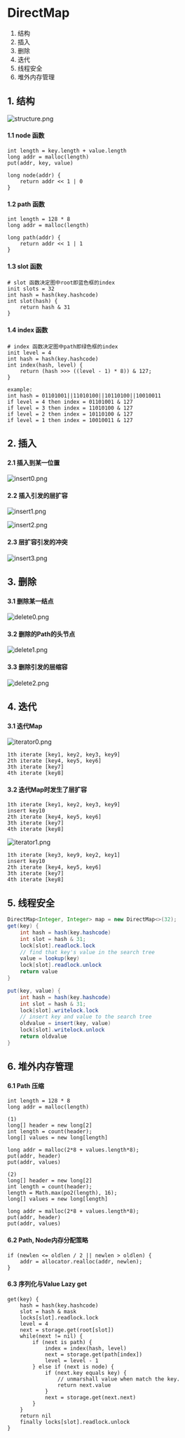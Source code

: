 # DirectMap

1. 结构
2. 插入
3. 删除
4. 迭代
5. 线程安全
6. 堆外内存管理

## 1. 结构

![structure.png](offheapmap/structure.png)

#### 1.1 node 函数
```
int length = key.length + value.length
long addr = malloc(length)
put(addr, key, value)

long node(addr) {
    return addr << 1 | 0
}
```

#### 1.2 path 函数
```
int length = 128 * 8
long addr = malloc(length)

long path(addr) {
    return addr << 1 | 1
}
```

#### 1.3 slot 函数
```
# slot 函数决定图中root即蓝色框的index
init slots = 32
int hash = hash(key.hashcode)
int slot(hash) {
    return hash & 31
}
```

#### 1.4 index 函数
```
# index 函数决定图中path即绿色框的index
init level = 4
int hash = hash(key.hashcode)
int index(hash, level) {
    return (hash >>> ((level - 1) * 8)) & 127;
}
```

```
example:
int hash = 01101001||11010100||10110100||10010011
if level = 4 then index = 01101001 & 127
if level = 3 then index = 11010100 & 127
if level = 2 then index = 10110100 & 127
if level = 1 then index = 10010011 & 127
```

## 2. 插入

#### 2.1 插入到某一位置
![insert0.png](offheapmap/insert0.png)

#### 2.2 插入引发的层扩容

![insert1.png](offheapmap/insert1.png)

![insert2.png](offheapmap/insert2.png)

#### 2.3 层扩容引发的冲突

![insert3.png](offheapmap/insert3.png)

## 3. 删除

#### 3.1 删除某一结点

![delete0.png](offheapmap/delete0.png)

#### 3.2 删除的Path的头节点

![delete1.png](offheapmap/delete1.png)

#### 3.3 删除引发的层缩容

![delete2.png](offheapmap/delete2.png)

## 4. 迭代

#### 3.1 迭代Map

![iterator0.png](offheapmap/iterator0.png)

```
1th iterate [key1, key2, key3, key9]
2th iterate [key4, key5, key6]
3th iterate [key7]
4th iterate [key8]
```

#### 3.2 迭代Map时发生了层扩容

```
1th iterate [key1, key2, key3, key9]
insert key10
2th iterate [key4, key5, key6]
3th iterate [key7]
4th iterate [key8]
```

![iterator1.png](offheapmap/iterator1.png)

```
1th iterate [key3, key9, key2, key1]
insert key10
2th iterate [key4, key5, key6]
3th iterate [key7]
4th iterate [key8]
```

## 5. 线程安全

```java  
DirectMap<Integer, Integer> map = new DirectMap<>(32);
get(key) {
    int hash = hash(key.hashcode)
    int slot = hash & 31;
    lock[slot].readlock.lock
    // find that key's value in the search tree
    value = lookup(key)
    lock[slot].readlock.unlock
    return value
}

put(key, value) {
    int hash = hash(key.hashcode)
    int slot = hash & 31;
    lock[slot].writelock.lock
    // insert key and value to the search tree
    oldvalue = insert(key, value)
    lock[slot].writelock.unlock
    return oldvalue
}

```

## 6. 堆外内存管理

#### 6.1 Path 压缩

```
int length = 128 * 8
long addr = malloc(length)

(1)
long[] header = new long[2]
int length = count(header);
long[] values = new long[length]

long addr = malloc(2*8 + values.length*8);
put(addr, header)
put(addr, values)

(2)
long[] header = new long[2]
int length = count(header);
length = Math.max(po2(length), 16);
long[] values = new long[length]

long addr = malloc(2*8 + values.length*8);
put(addr, header)
put(addr, values)
```

#### 6.2 Path, Node内存分配策略

```
if (newlen <= oldlen / 2 || newlen > oldlen) {
    addr = allocator.realloc(addr, newlen);
}
```

#### 6.3 序列化与Value Lazy get
```
get(key) {
    hash = hash(key.hashcode)
    slot = hash & mask
    locks[slot].readlock.lock
    level = 4
    next = storage.get(root[slot])
    while(next != nil) {
        if (next is path) {
            index = index(hash, level)
            next = storage.get(path[index])
            level = level - 1
        } else if (next is node) {
            if (next.key equals key) {
                // unmarshall value when match the key.
                return next.value
            }
            next = storage.get(next.next)
        }
    }
    return nil
    finally locks[slot].readlock.unlock
}
```